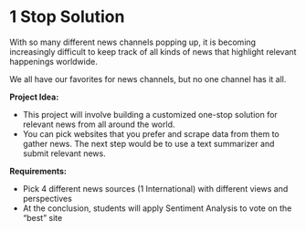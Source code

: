 <html><body>
<H1>1 Stop Solution</H1>
<P>With so many different news channels popping up, it is becoming increasingly difficult to keep track of all kinds of news that highlight relevant happenings worldwide. 
<P>We all have our favorites for news channels, but no one channel has it all.
<P><B>Project Idea:</B><BR>
<ul>
<li>This project will involve building a customized one-stop solution for relevant news from all around the world.</li>
<li>You can pick websites that you prefer and scrape data from them to gather news. The next step would be to use a text summarizer and submit relevant news.</li>
</ul>
<P><B>Requirements:</B>
<ul>
<li>Pick 4 different news sources (1 International) with different views and perspectives</li>
<li>At the conclusion, students will apply Sentiment Analysis to vote on the “best” site</li>
</ul>
</body></html>

